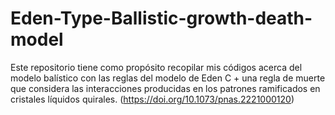 # Eden-Type-Ballistic-growth-death-model

Este repositorio tiene como propósito recopilar mis códigos acerca del modelo balístico con las reglas del modelo de Eden C + una regla de muerte
que considera las interacciones producidas en los patrones ramificados en cristales líquidos quirales. (https://doi.org/10.1073/pnas.2221000120)

